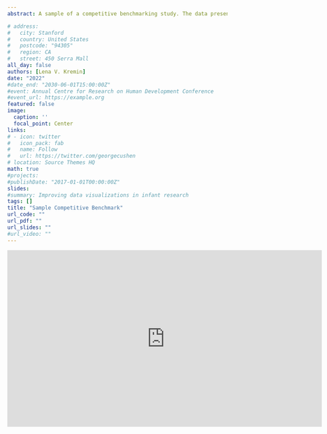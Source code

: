 ```yaml
---
abstract: A sample of a competitive benchmarking study. The data presented was made up for the purposes of this presentation. 

# address:
#   city: Stanford
#   country: United States
#   postcode: "94305"
#   region: CA
#   street: 450 Serra Mall
all_day: false
authors: [Lena V. Kremin]
date: "2022"
#date_end: "2030-06-01T15:00:00Z"
#event: Annual Centre for Research on Human Development Conference
#event_url: https://example.org
featured: false
image:
  caption: ''
  focal_point: Center
links:
# - icon: twitter
#   icon_pack: fab
#   name: Follow
#   url: https://twitter.com/georgecushen
# location: Source Themes HQ
math: true
#projects:
#publishDate: "2017-01-01T00:00:00Z"
slides: 
#summary: Improving data visualizations in infant research
tags: []
title: "Sample Competitive Benchmark"
url_code: ""
url_pdf: ""
url_slides: ""
#url_video: ""
---
```


<iframe src="https://onedrive.live.com/embed?cid=77FAE923E34BC1FE&resid=77fae923e34bc1fe%2111052&authkey=AMYfzWMfoEer-b8&em=2" width="720" height="405" frameborder="0" scrolling="no"></iframe>
